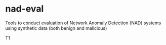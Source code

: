 # nad-eval
Tools to conduct evaluation of Network Anomaly Detection (NAD) systems using synthetic data (both benign and malicious)

T1
